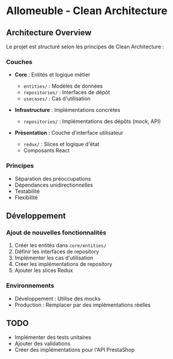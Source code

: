 # Allomeuble - Clean Architecture

## Architecture Overview

Le projet est structuré selon les principes de Clean Architecture :

### Couches
- **Core** : Entités et logique métier
  - `entities/` : Modèles de données
  - `repositories/` : Interfaces de dépôt
  - `usecases/` : Cas d'utilisation

- **Infrastructure** : Implémentations concrètes
  - `repositories/` : Implémentations des dépôts (mock, API)

- **Présentation** : Couche d'interface utilisateur
  - `redux/` : Slices et logique d'état
  - Composants React

### Principes
- Séparation des préoccupations
- Dépendances unidirectionnelles
- Testabilité
- Flexibilité

## Développement

### Ajout de nouvelles fonctionnalités
1. Créer les entités dans `core/entities/`
2. Définir les interfaces de repository
3. Implémenter les cas d'utilisation
4. Créer les implémentations de repository
5. Ajouter les slices Redux

### Environnements
- Développement : Utilise des mocks
- Production : Remplacer par des implémentations réelles

## TODO
- Implémenter des tests unitaires
- Ajouter des validations
- Créer des implémentations pour l'API PrestaShop
